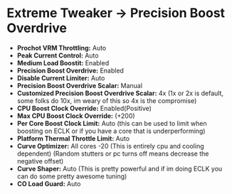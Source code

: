 # Extreme Tweaker -> Precision Boost Overdrive

- **Prochot VRM Throttling:** Auto
- **Peak Current Control:** Auto
- **Medium Load Boostit:** Enabled
- **Precision Boost Overdrive:** Enabled
- **Disable Current Limiter:** Auto
- **Precision Boost Overdrive Scalar:** Manual
- **Customized Precision Boost Overdrive Scalar:** 4x (1x or 2x is default, some folks do 10x, im weary of this so 4x is the compromise)
- **CPU Boost Clock Override:** Enabled(Positive)
- **Max CPU Boost Clock Override:** (+200)
- **Per Core Boost Clock Limit:** Auto (this can be used to limit when boosting on ECLK or if you have a core that is underperforming)
- **Platform Thermal Throttle Limit:** Auto
- **Curve Optimizer:** All cores -20 (This is entirely cpu and cooling dependent) (Random stutters or pc turns off means decrease the negative offset)
- **Curve Shaper:** Auto (This is pretty powerful and if im doing ECLK you can do some pretty awesome tuning)
- **CO Load Guard:** Auto
